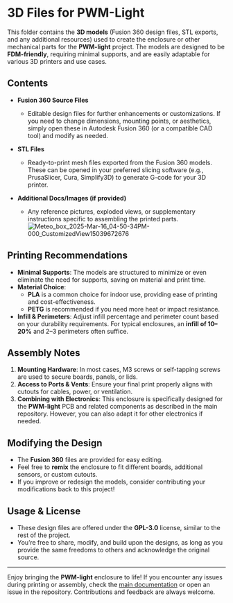 # 3D Files for PWM-Light

This folder contains the **3D models** (Fusion 360 design files, STL exports, and any additional resources) used to create the enclosure or other mechanical parts for the **PWM-light** project. The models are designed to be **FDM-friendly**, requiring minimal supports, and are easily adaptable for various 3D printers and use cases.

## Contents

- **Fusion 360 Source Files**  
  - Editable design files for further enhancements or customizations. If you need to change dimensions, mounting points, or aesthetics, simply open these in Autodesk Fusion 360 (or a compatible CAD tool) and modify as needed.

- **STL Files**  
  - Ready-to-print mesh files exported from the Fusion 360 models. These can be opened in your preferred slicing software (e.g., PrusaSlicer, Cura, Simplify3D) to generate G-code for your 3D printer.

- **Additional Docs/Images (if provided)**  
  - Any reference pictures, exploded views, or supplementary instructions specific to assembling the printed parts.
![Meteo_box_2025-Mar-16_04-50-34PM-000_CustomizedView15039672676](https://github.com/user-attachments/assets/7ea668ef-414f-4d64-8aba-e117711a66cb)

## Printing Recommendations

- **Minimal Supports**: The models are structured to minimize or even eliminate the need for supports, saving on material and print time.
- **Material Choice**:  
  - **PLA** is a common choice for indoor use, providing ease of printing and cost-effectiveness.  
  - **PETG** is recommended if you need more heat or impact resistance.
- **Infill & Perimeters**: Adjust infill percentage and perimeter count based on your durability requirements. For typical enclosures, an **infill of 10–20%** and 2–3 perimeters often suffice.

## Assembly Notes

1. **Mounting Hardware**: In most cases, M3 screws or self-tapping screws are used to secure boards, panels, or lids.  
2. **Access to Ports & Vents**: Ensure your final print properly aligns with cutouts for cables, power, or ventilation.  
3. **Combining with Electronics**: This enclosure is specifically designed for the **PWM-light** PCB and related components as described in the main repository. However, you can also adapt it for other electronics if needed.

## Modifying the Design

- The **Fusion 360** files are provided for easy editing.  
- Feel free to **remix** the enclosure to fit different boards, additional sensors, or custom cutouts.  
- If you improve or redesign the models, consider contributing your modifications back to this project!

## Usage & License

- These design files are offered under the **GPL-3.0** license, similar to the rest of the project.  
- You’re free to share, modify, and build upon the designs, as long as you provide the same freedoms to others and acknowledge the original source.

---

Enjoy bringing the **PWM-light** enclosure to life! If you encounter any issues during printing or assembly, check the [main documentation](../README.md) or open an issue in the repository. Contributions and feedback are always welcome.
